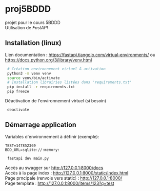 # proj5BDDD

projet pour le cours 5BDDD  
Utilisation de _FastAPI_

## Installation (linux)
Lien documentation : https://fastapi.tiangolo.com/virtual-environments/ ou https://docs.python.org/3/library/venv.html

```bash
 # Création environnement virtuel & activation
 python3 -m venv venv
 source venv/bin/activate
 # Installation librairies listées dans 'requirements.txt'
 pip install -r requirements.txt
 pip freeze
```

Déactivation de l'environnement virtuel (si besoin)
```bash
 deactivate 
```

## Démarrage application

Variables d'environnement à définir (exemple): 
```text
TEST=147852369
BDD_URL=sqlite://:memory:
```

```bash
 fastapi dev main.py
```

Accès au swagger sur http://127.0.0.1:8000/docs  
Accès à la page index : http://127.0.0.1:8000/static/index.html  
Page prncipale (renvoie vers static) : http://127.0.0.1:8000/  
Page template : http://127.0.0.1:8000/items/123?q=test  
